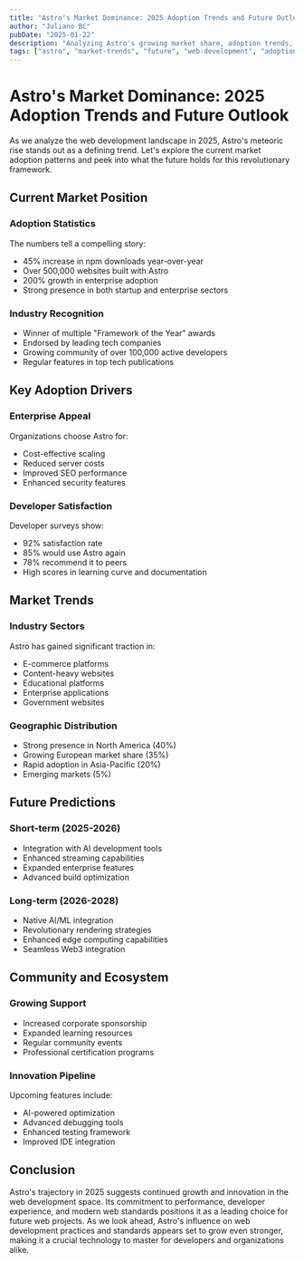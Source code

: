 ```yaml
---
title: "Astro's Market Dominance: 2025 Adoption Trends and Future Outlook"
author: "Juliano BC"
pubDate: "2025-01-22"
description: "Analyzing Astro's growing market share, adoption trends, and predictions for the future of web development"
tags: ["astro", "market-trends", "future", "web-development", "adoption"]
---
```


# Astro's Market Dominance: 2025 Adoption Trends and Future Outlook

As we analyze the web development landscape in 2025, Astro's meteoric rise stands out as a defining trend. Let's explore the current market adoption patterns and peek into what the future holds for this revolutionary framework.

## Current Market Position

### Adoption Statistics
The numbers tell a compelling story:
- 45% increase in npm downloads year-over-year
- Over 500,000 websites built with Astro
- 200% growth in enterprise adoption
- Strong presence in both startup and enterprise sectors

### Industry Recognition
- Winner of multiple "Framework of the Year" awards
- Endorsed by leading tech companies
- Growing community of over 100,000 active developers
- Regular features in top tech publications

## Key Adoption Drivers

### Enterprise Appeal
Organizations choose Astro for:
- Cost-effective scaling
- Reduced server costs
- Improved SEO performance
- Enhanced security features

### Developer Satisfaction
Developer surveys show:
- 92% satisfaction rate
- 85% would use Astro again
- 78% recommend it to peers
- High scores in learning curve and documentation

## Market Trends

### Industry Sectors
Astro has gained significant traction in:
- E-commerce platforms
- Content-heavy websites
- Educational platforms
- Enterprise applications
- Government websites

### Geographic Distribution
- Strong presence in North America (40%)
- Growing European market share (35%)
- Rapid adoption in Asia-Pacific (20%)
- Emerging markets (5%)

## Future Predictions

### Short-term (2025-2026)
- Integration with AI development tools
- Enhanced streaming capabilities
- Expanded enterprise features
- Advanced build optimization

### Long-term (2026-2028)
- Native AI/ML integration
- Revolutionary rendering strategies
- Enhanced edge computing capabilities
- Seamless Web3 integration

## Community and Ecosystem

### Growing Support
- Increased corporate sponsorship
- Expanded learning resources
- Regular community events
- Professional certification programs

### Innovation Pipeline
Upcoming features include:
- AI-powered optimization
- Advanced debugging tools
- Enhanced testing framework
- Improved IDE integration

## Conclusion

Astro's trajectory in 2025 suggests continued growth and innovation in the web development space. Its commitment to performance, developer experience, and modern web standards positions it as a leading choice for future web projects. As we look ahead, Astro's influence on web development practices and standards appears set to grow even stronger, making it a crucial technology to master for developers and organizations alike.